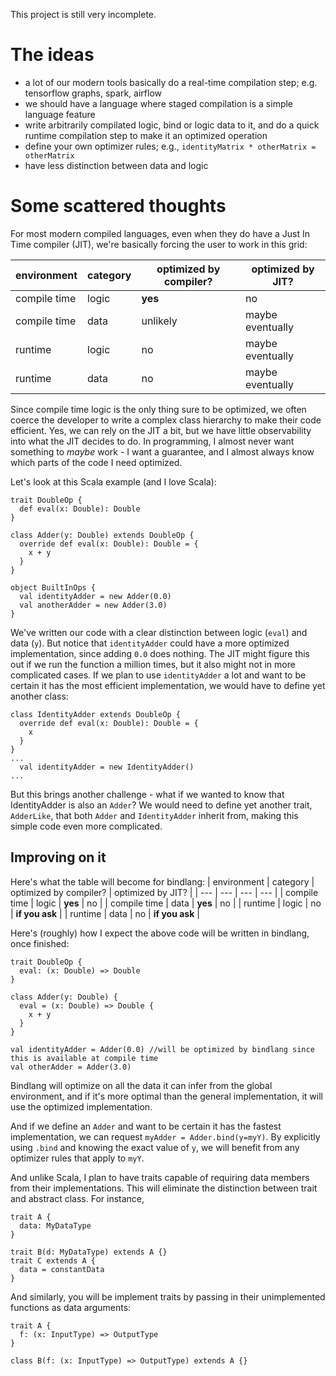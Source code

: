 This project is still very incomplete.

# The ideas

* a lot of our modern tools basically do a real-time compilation step; e.g. tensorflow graphs, spark, airflow
* we should have a language where staged compilation is a simple language feature
* write arbitrarily compilated logic, bind or logic data to it, and do a quick runtime compilation step to make it an optimized operation
* define your own optimizer rules; e.g., `identityMatrix * otherMatrix = otherMatrix`
* have less distinction between data and logic

# Some scattered thoughts

For most modern compiled languages, even when they do have a Just In Time compiler (JIT), we're basically forcing the user to work in this grid:

| environment | category | optimized by compiler? | optimized by JIT? |
| --- | --- | --- | --- |
| compile time | logic | **yes** | no |
| compile time | data | unlikely | maybe eventually |
| runtime | logic | no | maybe eventually |
| runtime | data | no | maybe eventually |

Since compile time logic is the only thing sure to be optimized, we often coerce the developer to write a complex class hierarchy to make their code efficient.
Yes, we can rely on the JIT a bit, but we have little observability into what the JIT decides to do.
In programming, I almost never want something to _maybe_ work - I want a guarantee, and I almost always know which parts of the code I need optimized.

Let's look at this Scala example (and I love Scala):

```
trait DoubleOp {
  def eval(x: Double): Double
}

class Adder(y: Double) extends DoubleOp {
  override def eval(x: Double): Double = {
    x + y
  }
}

object BuiltInOps {
  val identityAdder = new Adder(0.0)
  val anotherAdder = new Adder(3.0)
}
```

We've written our code with a clear distinction between logic (`eval`) and data (`y`). 
But notice that `identityAdder` could have a more optimized implementation, since adding `0.0` does nothing.
The JIT might figure this out if we run the function a million times, but it also might not in more complicated cases.
If we plan to use `identityAdder` a lot and want to be certain it has the most efficient implementation, we would have to define yet another class:

```
class IdentityAdder extends DoubleOp {
  override def eval(x: Double): Double = {
    x
  }
}
...
  val identityAdder = new IdentityAdder()
...
```

But this brings another challenge - what if we wanted to know that IdentityAdder is also an `Adder`? We would need to define yet another trait, `AdderLike`, that both `Adder` and `IdentityAdder` inherit from, making this simple code even more complicated.

## Improving on it

Here's what the table will become for bindlang:
| environment | category | optimized by compiler? | optimized by JIT? |
| --- | --- | --- | --- |
| compile time | logic | **yes** | no |
| compile time | data | **yes** | no |
| runtime | logic | no | **if you ask** |
| runtime | data | no | **if you ask** |

Here's (roughly) how I expect the above code will be written in bindlang, once finished:

```
trait DoubleOp {
  eval: (x: Double) => Double
}

class Adder(y: Double) {
  eval = (x: Double) => Double {
    x + y
  }
}

val identityAdder = Adder(0.0) //will be optimized by bindlang since this is available at compile time
val otherAdder = Adder(3.0)
```

Bindlang will optimize on all the data it can infer from the global environment, and if it's more optimal than the general implementation, it will use the optimized implementation.

And if we define an `Adder` and want to be certain it has the fastest implementation, we can request `myAdder = Adder.bind(y=myY)`.
By explicitly using `.bind` and knowing the exact value of `y`, we will benefit from any optimizer rules that apply to `myY`.

And unlike Scala, I plan to have traits capable of requiring data members from their implementations.
This will eliminate the distinction between trait and abstract class.
For instance,

```
trait A {
  data: MyDataType
}

trait B(d: MyDataType) extends A {}
trait C extends A {
  data = constantData
}
```

And similarly, you will be implement traits by passing in their unimplemented functions as data arguments:

```
trait A {
  f: (x: InputType) => OutputType
}

class B(f: (x: InputType) => OutputType) extends A {}
```
